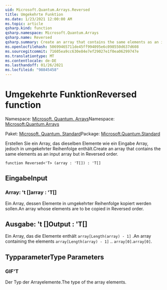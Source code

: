 ```yaml
---
uid: Microsoft.Quantum.Arrays.Reversed
title: Umgekehrte Funktion
ms.date: 1/23/2021 12:00:00 AM
ms.topic: article
qsharp.kind: function
qsharp.namespace: Microsoft.Quantum.Arrays
qsharp.name: Reversed
qsharp.summary: Create an array that contains the same elements as an input array but in Reversed order.
ms.openlocfilehash: 50699465711de45ff994095e6c098550d637d608
ms.sourcegitcommit: 71605ea9cc630e84e7ef29027e1f0ea06299747e
ms.translationtype: MT
ms.contentlocale: de-DE
ms.lasthandoff: 01/26/2021
ms.locfileid: "98845458"
---
```

# <a name="reversed-function"></a><span data-ttu-id="25de6-102">Umgekehrte Funktion</span><span class="sxs-lookup"><span data-stu-id="25de6-102">Reversed function</span></span>

<span data-ttu-id="25de6-103">Namespace: [Microsoft. Quantum. Arrays](xref:Microsoft.Quantum.Arrays)</span><span class="sxs-lookup"><span data-stu-id="25de6-103">Namespace: [Microsoft.Quantum.Arrays](xref:Microsoft.Quantum.Arrays)</span></span>

<span data-ttu-id="25de6-104">Paket: [Microsoft. Quantum. Standard](https://nuget.org/packages/Microsoft.Quantum.Standard)</span><span class="sxs-lookup"><span data-stu-id="25de6-104">Package: [Microsoft.Quantum.Standard](https://nuget.org/packages/Microsoft.Quantum.Standard)</span></span>


<span data-ttu-id="25de6-105">Erstellen Sie ein Array, das dieselben Elemente wie ein Eingabe Array, jedoch in umgekehrter Reihenfolge enthält.</span><span class="sxs-lookup"><span data-stu-id="25de6-105">Create an array that contains the same elements as an input array but in Reversed order.</span></span>

```qsharp
function Reversed<'T> (array : 'T[]) : 'T[]
```


## <a name="input"></a><span data-ttu-id="25de6-106">Eingabe</span><span class="sxs-lookup"><span data-stu-id="25de6-106">Input</span></span>

### <a name="array--t"></a><span data-ttu-id="25de6-107">Array: 't []</span><span class="sxs-lookup"><span data-stu-id="25de6-107">array : 'T[]</span></span>

<span data-ttu-id="25de6-108">Ein Array, dessen Elemente in umgekehrter Reihenfolge kopiert werden sollen.</span><span class="sxs-lookup"><span data-stu-id="25de6-108">An array whose elements are to be copied in Reversed order.</span></span>



## <a name="output--t"></a><span data-ttu-id="25de6-109">Ausgabe: 't []</span><span class="sxs-lookup"><span data-stu-id="25de6-109">Output : 'T[]</span></span>

<span data-ttu-id="25de6-110">Ein Array, das die Elemente enthält `array[Length(array) - 1]` .</span><span class="sxs-lookup"><span data-stu-id="25de6-110">An array containing the elements `array[Length(array) - 1]` ..</span></span> <span data-ttu-id="25de6-111">`array[0]`.</span><span class="sxs-lookup"><span data-stu-id="25de6-111">`array[0]`.</span></span>

## <a name="type-parameters"></a><span data-ttu-id="25de6-112">Typparameter</span><span class="sxs-lookup"><span data-stu-id="25de6-112">Type Parameters</span></span>

### <a name="t"></a><span data-ttu-id="25de6-113">GIF</span><span class="sxs-lookup"><span data-stu-id="25de6-113">'T</span></span>

<span data-ttu-id="25de6-114">Der Typ der Arrayelemente.</span><span class="sxs-lookup"><span data-stu-id="25de6-114">The type of the array elements.</span></span>